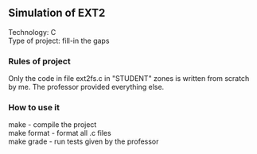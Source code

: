 ## Simulation of EXT2
Technology: C\
Type of project: fill-in the gaps

### Rules of project
Only the code in file ext2fs.c in "STUDENT" zones is written from scratch by me. The professor provided everything else.

### How to use it
make - compile the project\
make format - format all .c files\
make grade - run tests given by the professor 
